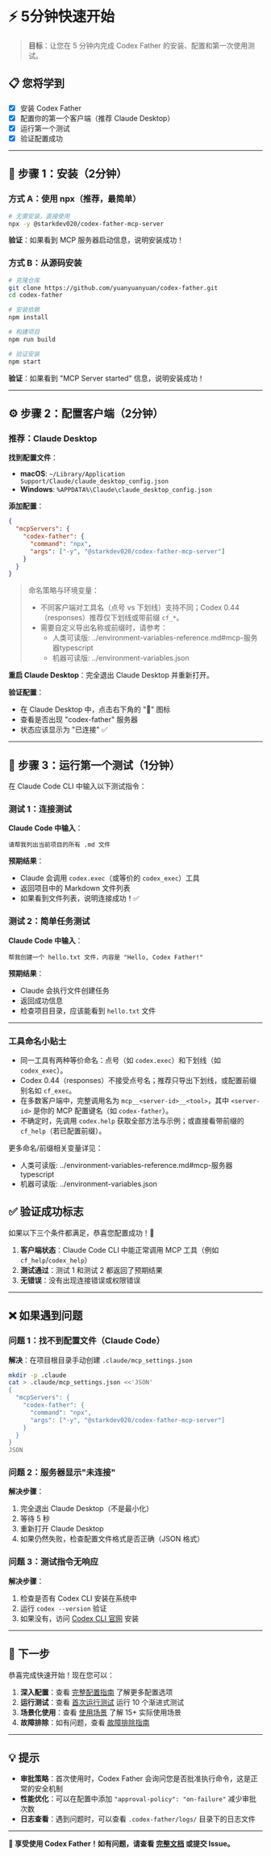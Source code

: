 # ⚡ 5分钟快速开始

> **目标**：让您在 5 分钟内完成 Codex Father 的安装、配置和第一次使用测试。

## 📋 您将学到

- [x] 安装 Codex Father
- [x] 配置你的第一个客户端（推荐 Claude Desktop）
- [x] 运行第一个测试
- [x] 验证配置成功

---

## 🚀 步骤 1：安装（2分钟）

### 方式 A：使用 npx（推荐，最简单）

```bash
# 无需安装，直接使用
npx -y @starkdev020/codex-father-mcp-server
```

**验证**：如果看到 MCP 服务器启动信息，说明安装成功！

### 方式 B：从源码安装

```bash
# 克隆仓库
git clone https://github.com/yuanyuanyuan/codex-father.git
cd codex-father

# 安装依赖
npm install

# 构建项目
npm run build

# 验证安装
npm start
```

**验证**：如果看到 "MCP Server started" 信息，说明安装成功！

---

## ⚙️ 步骤 2：配置客户端（2分钟）

### 推荐：Claude Desktop

**找到配置文件**：

- **macOS**: `~/Library/Application Support/Claude/claude_desktop_config.json`
- **Windows**: `%APPDATA%\Claude\claude_desktop_config.json`

**添加配置**：

```json
{
  "mcpServers": {
    "codex-father": {
      "command": "npx",
      "args": ["-y", "@starkdev020/codex-father-mcp-server"]
    }
  }
}
```

> 命名策略与环境变量：
>
> - 不同客户端对工具名（点号 vs 下划线）支持不同；Codex
>   0.44（responses）推荐仅下划线或带前缀 `cf_*`。
> - 需要自定义导出名称或前缀时，请参考：
>   - 人类可读版: ../environment-variables-reference.md#mcp-服务器typescript
>   - 机器可读版: ../environment-variables.json

**重启 Claude Desktop**：完全退出 Claude Desktop 并重新打开。

**验证配置**：

- 在 Claude Desktop 中，点击右下角的 "🔧" 图标
- 查看是否出现 "codex-father" 服务器
- 状态应该显示为 "已连接" ✅

---

## 🧪 步骤 3：运行第一个测试（1分钟）

在 Claude Code CLI 中输入以下测试指令：

### 测试 1：连接测试

**Claude Code 中输入**：

```
请帮我列出当前项目的所有 .md 文件
```

**预期结果**：

- Claude 会调用 `codex.exec`（或等价的 `codex_exec`）工具
- 返回项目中的 Markdown 文件列表
- 如果看到文件列表，说明连接成功！✅

### 测试 2：简单任务测试

**Claude Code 中输入**：

```
帮我创建一个 hello.txt 文件，内容是 "Hello, Codex Father!"
```

**预期结果**：

- Claude 会执行文件创建任务
- 返回成功信息
- 检查项目目录，应该能看到 `hello.txt` 文件

---

### 工具命名小贴士

- 同一工具有两种等价命名：点号（如 `codex.exec`）和下划线（如 `codex_exec`）。
- Codex 0.44（responses）不接受点号名；推荐只导出下划线，或配置前缀别名如
  `cf_exec`。
- 在多数客户端中，完整调用名为 `mcp__<server-id>__<tool>`，其中 `<server-id>`
  是你的 MCP 配置键名（如 `codex-father`）。
- 不确定时，先调用 `codex.help` 获取全部方法与示例；或直接看带前缀的
  `cf_help`（若已配置前缀）。

更多命名/前缀相关变量详见：

- 人类可读版: ../environment-variables-reference.md#mcp-服务器typescript
- 机器可读版: ../environment-variables.json

## ✅ 验证成功标志

如果以下三个条件都满足，恭喜您配置成功！🎉

1. **客户端状态**：Claude Code CLI 中能正常调用 MCP 工具（例如
   `cf_help`/`codex_help`）
2. **测试通过**：测试 1 和测试 2 都返回了预期结果
3. **无错误**：没有出现连接错误或权限错误

---

## ❌ 如果遇到问题

### 问题 1：找不到配置文件（Claude Code）

**解决**：在项目根目录手动创建 `.claude/mcp_settings.json`

```bash
mkdir -p .claude
cat > .claude/mcp_settings.json <<'JSON'
{
  "mcpServers": {
    "codex-father": {
      "command": "npx",
      "args": ["-y", "@starkdev020/codex-father-mcp-server"]
    }
  }
}
JSON
```

### 问题 2：服务器显示"未连接"

**解决步骤**：

1. 完全退出 Claude Desktop（不是最小化）
2. 等待 5 秒
3. 重新打开 Claude Desktop
4. 如果仍然失败，检查配置文件格式是否正确（JSON 格式）

### 问题 3：测试指令无响应

**解决步骤**：

1. 检查是否有 Codex CLI 安装在系统中
2. 运行 `codex --version` 验证
3. 如果没有，访问 [Codex CLI 官网](https://docs.codex.dev) 安装

---

## 🔗 下一步

恭喜完成快速开始！现在您可以：

1. **深入配置**：查看 [完整配置指南](configuration.md) 了解更多配置选项
2. **运行测试**：查看 [首次运行测试](first-run.md) 运行 10 个渐进式测试
3. **场景化使用**：查看 [使用场景](use-cases/README.md) 了解 15+ 实际使用场景
4. **故障排除**：如有问题，查看 [故障排除指南](troubleshooting.md)

---

## 💡 提示

- **审批策略**：首次使用时，Codex
  Father 会询问您是否批准执行命令，这是正常的安全机制
- **性能优化**：可以在配置中添加 `"approval-policy": "on-failure"` 减少审批次数
- **日志查看**：遇到问题时，可以查看 `.codex-father/logs/` 目录下的日志文件

---

**🎉 享受使用 Codex Father！如有问题，请查看 [完整文档](../README.md)
或提交 Issue。**
